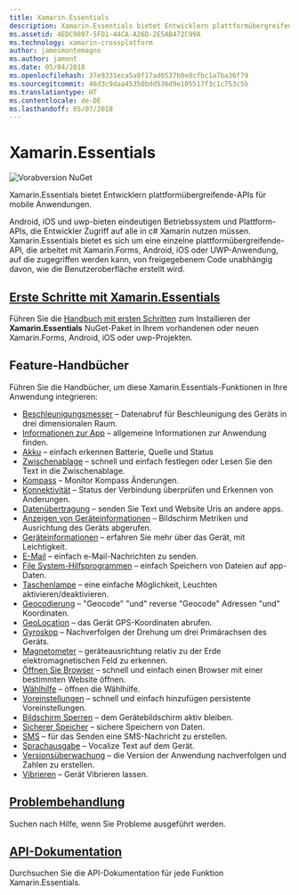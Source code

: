 ```yaml
---
title: Xamarin.Essentials
description: Xamarin.Essentials bietet Entwicklern plattformübergreifende-APIs für mobile Anwendungen.
ms.assetid: 4EDC9897-5FD1-44CA-A26D-2E5AB472C99A
ms.technology: xamarin-crossplatform
author: jamesmontemagno
ms.author: jamont
ms.date: 05/04/2018
ms.openlocfilehash: 37e9331eca5a9f17ad0537b0e8cfbc1a7ba36f79
ms.sourcegitcommit: 46d3c9daa45350bdd536d9e105517f3c1c753c5b
ms.translationtype: HT
ms.contentlocale: de-DE
ms.lasthandoff: 05/07/2018
---
```

# <a name="xamarinessentials"></a>Xamarin.Essentials

![Vorabversion NuGet](~/media/shared/pre-release.png)

Xamarin.Essentials bietet Entwicklern plattformübergreifende-APIs für mobile Anwendungen.

Android, iOS und uwp-bieten eindeutigen Betriebssystem und Plattform-APIs, die Entwickler Zugriff auf alle in c# Xamarin nutzen müssen. Xamarin.Essentials bietet es sich um eine einzelne plattformübergreifende-API, die arbeitet mit Xamarin.Forms, Android, iOS oder UWP-Anwendung, auf die zugegriffen werden kann, von freigegebenem Code unabhängig davon, wie die Benutzeroberfläche erstellt wird.

## <a name="get-started-with-xamarinessentialsget-startedmdcontextxamarinxamarin-forms"></a>[Erste Schritte mit Xamarin.Essentials](get-started.md?context=xamarin/xamarin-forms)

Führen Sie die [Handbuch mit ersten Schritten](get-started.md) zum Installieren der **Xamarin.Essentials** NuGet-Paket in Ihrem vorhandenen oder neuen Xamarin.Forms, Android, iOS oder uwp-Projekten.

## <a name="feature-guides"></a>Feature-Handbücher

Führen Sie die Handbücher, um diese Xamarin.Essentials-Funktionen in Ihre Anwendung integrieren:

* [Beschleunigungsmesser](accelerometer.md?context=xamarin/xamarin-forms) – Datenabruf für Beschleunigung des Geräts in drei dimensionalen Raum.
* [Informationen zur App](app-information.md?context=xamarin/xamarin-forms) – allgemeine Informationen zur Anwendung finden.
* [Akku](battery.md?context=xamarin/xamarin-forms) – einfach erkennen Batterie, Quelle und Status
* [Zwischenablage](clipboard.md?context=xamarin/xamarin-forms) – schnell und einfach festlegen oder Lesen Sie den Text in die Zwischenablage.
* [Kompass](compass.md?context=xamarin/xamarin-forms) – Monitor Kompass Änderungen.
* [Konnektivität](connectivity.md?context=xamarin/xamarin-forms) – Status der Verbindung überprüfen und Erkennen von Änderungen.
* [Datenübertragung](data-transfer.md?context=xamarin/xamarin-forms) – senden Sie Text und Website Uris an andere apps.
* [Anzeigen von Geräteinformationen](device-display.md?context=xamarin/xamarin-forms) – Bildschirm Metriken und Ausrichtung des Geräts abgerufen.
* [Geräteinformationen](device-information.md?context=xamarin/xamarin-forms) – erfahren Sie mehr über das Gerät, mit Leichtigkeit.
* [E-Mail](email.md?context=xamarin/xamarin-forms) – einfach e-Mail-Nachrichten zu senden.
* [File System-Hilfsprogrammen](file-system-helpers.md?context=xamarin/xamarin-forms) – einfach Speichern von Dateien auf app-Daten.
* [Taschenlampe](flashlight.md?context=xamarin/xamarin-forms) – eine einfache Möglichkeit, Leuchten aktivieren/deaktivieren.
* [Geocodierung](geocoding.md?context=xamarin/xamarin-forms) – "Geocode" "und" reverse "Geocode" Adressen "und" Koordinaten.
* [GeoLocation](geolocation.md?context=xamarin/xamarin-forms) – das Gerät GPS-Koordinaten abrufen.
* [Gyroskop](gyroscope.md?context=xamarin/xamarin-forms) – Nachverfolgen der Drehung um drei Primärachsen des Geräts.
* [Magnetometer](magnetometer.md?context=xamarin/xamarin-forms) – geräteausrichtung relativ zu der Erde elektromagnetischen Feld zu erkennen.
* [Öffnen Sie Browser](open-browser.md?context=xamarin/xamarin-forms) – schnell und einfach einen Browser mit einer bestimmten Website öffnen.
* [Wählhilfe](phone-dialer.md?context=xamarin/xamarin-forms) – öffnen die Wählhilfe.
* [Voreinstellungen](preferences.md?context=xamarin/xamarin-forms) – schnell und einfach hinzufügen persistente Voreinstellungen.
* [Bildschirm Sperren](screen-lock.md?context=xamarin/xamarin-forms) – dem Gerätebildschirm aktiv bleiben.
* [Sicherer Speicher](secure-storage.md?context=xamarin/xamarin-forms) – sichere Speichern von Daten.
* [SMS](sms.md?context=xamarin/xamarin-forms) – für das Senden eine SMS-Nachricht zu erstellen.
* [Sprachausgabe](text-to-speech.md?context=xamarin/xamarin-forms) – Vocalize Text auf dem Gerät.
* [Versionsüberwachung](version-tracking.md?context=xamarin/xamarin-forms) – die Version der Anwendung nachverfolgen und Zahlen zu erstellen.
* [Vibrieren](vibrate.md?context=xamarin/xamarin-forms) – Gerät Vibrieren lassen.

## <a name="troubleshootingtroubleshootingmdcontextxamarinxamarin-forms"></a>[Problembehandlung](troubleshooting.md?context=xamarin/xamarin-forms)

Suchen nach Hilfe, wenn Sie Probleme ausgeführt werden.

## <a name="api-documentationxrefxamarinessentials"></a>[API-Dokumentation](xref:Xamarin.Essentials)

Durchsuchen Sie die API-Dokumentation für jede Funktion Xamarin.Essentials.
